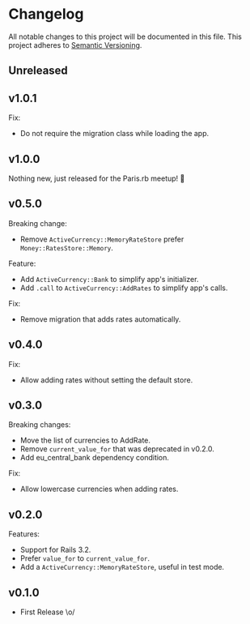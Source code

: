 # Changelog

All notable changes to this project will be documented in this file.
This project adheres to [Semantic Versioning].

## Unreleased

## v1.0.1

Fix:
- Do not require the migration class while loading the app.

## v1.0.0

Nothing new, just released for the Paris.rb meetup! 🎉

## v0.5.0

Breaking change:
- Remove `ActiveCurrency::MemoryRateStore` prefer `Money::RatesStore::Memory`.

Feature:
- Add `ActiveCurrency::Bank` to simplify app's initializer.
- Add `.call` to `ActiveCurrency::AddRates` to simplify app's calls.

Fix:
- Remove migration that adds rates automatically.

## v0.4.0

Fix:
- Allow adding rates without setting the default store.

## v0.3.0

Breaking changes:
- Move the list of currencies to AddRate.
- Remove `current_value_for` that was deprecated in v0.2.0.
- Add eu_central_bank dependency condition.

Fix:
- Allow lowercase currencies when adding rates.

## v0.2.0

Features:
- Support for Rails 3.2.
- Prefer `value_for` to `current_value_for`.
- Add a `ActiveCurrency::MemoryRateStore`, useful in test mode.

## v0.1.0

- First Release \o/

[Semantic Versioning]: https://semver.org/spec/v2.0.0.html
